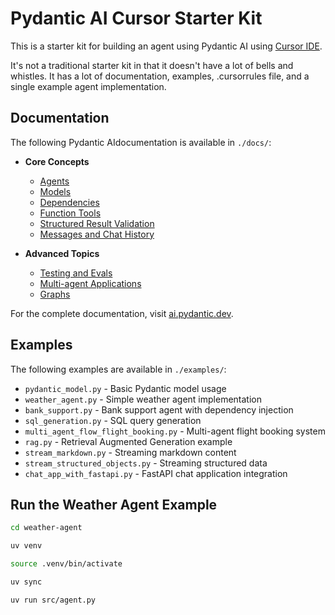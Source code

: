 # Pydantic AI Cursor Starter Kit

This is a starter kit for building an agent using Pydantic AI using [Cursor IDE](https://www.cursor.com/).

It's not a traditional starter kit in that it doesn't have a lot of bells and whistles. It has a lot of documentation, examples, .cursorrules file, and a single example agent implementation.

## Documentation

The following Pydantic AIdocumentation is available in `./docs/`:

- **Core Concepts**

  - [Agents](./docs/Agents.md)
  - [Models](./docs/Models.md)
  - [Dependencies](./docs/Dependencies.md)
  - [Function Tools](./docs/Function_Tools.md)
  - [Structured Result Validation](./docs/Structured_Result_Validation.md)
  - [Messages and Chat History](./docs/Messages_and_chat_history.md)

- **Advanced Topics**
  - [Testing and Evals](./docs/Testing_and_Evals.md)
  - [Multi-agent Applications](./docs/Multi_agent_Applications.md)
  - [Graphs](./docs/Graphs.md)

For the complete documentation, visit [ai.pydantic.dev](https://ai.pydantic.dev/).

## Examples

The following examples are available in `./examples/`:

- `pydantic_model.py` - Basic Pydantic model usage
- `weather_agent.py` - Simple weather agent implementation
- `bank_support.py` - Bank support agent with dependency injection
- `sql_generation.py` - SQL query generation
- `multi_agent_flow_flight_booking.py` - Multi-agent flight booking system
- `rag.py` - Retrieval Augmented Generation example
- `stream_markdown.py` - Streaming markdown content
- `stream_structured_objects.py` - Streaming structured data
- `chat_app_with_fastapi.py` - FastAPI chat application integration

## Run the Weather Agent Example

```bash
cd weather-agent

uv venv

source .venv/bin/activate

uv sync

uv run src/agent.py
```
